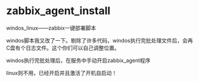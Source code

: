 # zabbix_agent_install
windos_linux——zabbix一键部署脚本

windos脚本我又改了一下。剔除了许多代码，windos执行完批处理文件后，会再C盘有个日志文件。这个你们可以自己调整位置。

windos执行完批处理后，在服务中手动开启zabbix_agent程序

linux则不用，已经开启并且激活了开机自启动！
